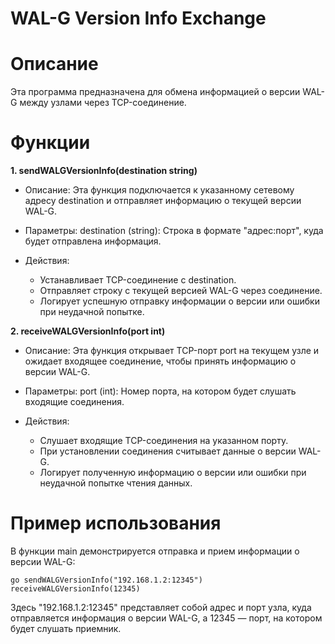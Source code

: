 
# WAL-G Version Info Exchange

# Описание
Эта программа предназначена для обмена информацией о версии WAL-G между узлами через TCP-соединение.

# Функции
 **1. sendWALGVersionInfo(destination string)** 

- Описание: Эта функция подключается к указанному сетевому адресу destination и отправляет информацию о текущей версии WAL-G.

* Параметры:
destination (string): Строка в формате "адрес:порт", куда будет отправлена информация.

* Действия:
  * Устанавливает TCP-соединение с destination.
  * Отправляет строку с текущей версией WAL-G через соединение.
  * Логирует успешную отправку информации о версии или ошибки при неудачной попытке.

**2. receiveWALGVersionInfo(port int)**

* Описание: Эта функция открывает TCP-порт port на текущем узле и ожидает входящее соединение, чтобы принять информацию о версии WAL-G.

* Параметры:
port (int): Номер порта, на котором будет слушать входящие соединения.

* Действия:
  * Слушает входящие TCP-соединения на указанном порту.
  * При установлении соединения считывает данные о версии WAL-G.
  * Логирует полученную информацию о версии или ошибки при неудачной попытке чтения данных.

# Пример использования
В функции main демонстрируется отправка и прием информации о версии WAL-G:

```
go sendWALGVersionInfo("192.168.1.2:12345")
receiveWALGVersionInfo(12345)
```
Здесь "192.168.1.2:12345" представляет собой адрес и порт узла, куда отправляется информация о версии WAL-G, а 12345 — порт, на котором будет слушать приемник.
